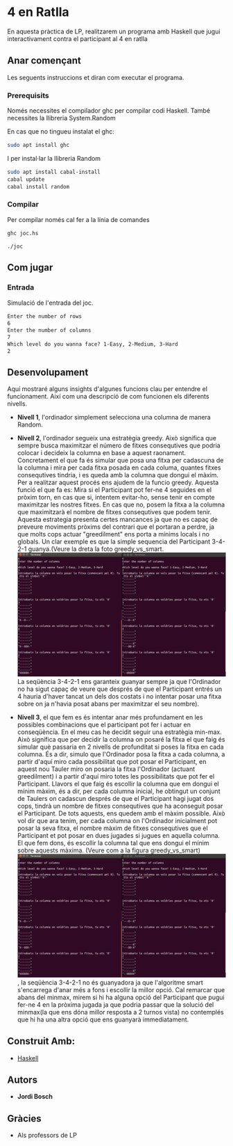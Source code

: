 # 4 en Ratlla

En aquesta pràctica de LP, realitzarem un programa amb Haskell que jugui interactivament contra el participant al 4 en ratlla

## Anar començant

Les seguents instruccions et diran com executar el programa.

### Prerequisits

Només necessites el compilador ghc per compilar codi Haskell. També necessites la llibreria System.Random

En cas que no tingueu instalat el ghc:

```bash
sudo apt install ghc
```
I per instal·lar la llibreria Random

```bash
sudo apt install cabal-install
cabal update
cabal install random
```

### Compilar

Per compilar només cal fer a la línia de comandes

```
ghc joc.hs
```

```
./joc
```

## Com jugar


### Entrada

Simulació de l'entrada del joc.

```
Enter the number of rows
6
Enter the number of columns
7
Which level do you wanna face? 1-Easy, 2-Medium, 3-Hard
2
```

## Desenvolupament

Aquí mostraré alguns insights d'algunes funcions clau per entendre el funcionament. Així com una descripció de com funcionen els diferents nivells.
-  **Nivell 1**, l'ordinador simplement selecciona una columna de manera Random.


* **Nivell 2**, l'ordinador segueix una estratègia greedy. Això significa que sempre busca maximitzar el número de fitxes consequtives que podria colocar i decideix la columna en base a aquest raonament.
Concretament el que fa és simular que posa una fitxa per cadascuna de la columna i mira per cada fitxa posada en cada columa, quantes fitxes consequtives tindria, i es queda amb la columna que dongui el màxim.
Per a realitzar aquest procés ens ajudem de la funcio greedy. Aquesta funció el que fa es:
Mira si el Participant pot fer-ne 4 seguides en el pròxim torn, en cas que si, intentem evitar-ho, sense tenir en compte maximitzar les nostres fitxes. En cas que no, posem la fitxa a la columna que maximitzarà el nombre de fitxes consequtives que podem tenir.
Aquesta estrategia presenta certes mancances ja que no es capaç de preveure moviments pròxims del contrari que el portaran a perdre, ja que molts cops actuar "greedilment" ens porta a mínims locals i no globals. Un clar
exemple es que la simple sequencia del Participant 3-4-2-1 guanya.(Veure la dreta la foto greedy_vs_smart. ![Comparativa dels Algoritmes](greedy_vs_smart.png)
 La seqüència 3-4-2-1 ens garanteix guanyar sempre ja que l'Ordinador no ha sigut capaç de veure que després de que el Participant entrés un 4 hauria d'haver tancat un dels dos costats i no intentar posar una fitxa sobre on ja n'havia posat abans per maximitzar el seu nombre).

* **Nivell 3**, el que fem es és intentar anar més profundament en les possibles combinacions que el participant pot fer i actuar en conseqüència. En el meu cas he decidit seguir una estratègia min-max. Això significa que per decidir la columna on posaré la fitxa el que faig és simular què passaria en 2 nivells de profunditat si poses la fitxa en cada columna.
És a dir, simulo que l'Ordinador posa la fitxa a cada columna, a partir d'aquí miro cada possibilitat que pot posar el Participant, en aquest nou Tauler miro on posaria la fitxa l'Ordinador (actuant greedilment) i a partir d'aquí miro totes les possibilitats que pot fer el Participant.
Llavors el que faig és escollir la columna que em dongui el mínim màxim, és a dir, per cada columna inicial, he obtingut un conjunt de Taulers on cadascun després de que el Participant hagi jugat dos cops, tindrà un nombre de fitxes consequtives que ha aconseguit posar el Participant. De tots aquests, ens quedem amb el màxim possible. Això vol dir que ara tenim, per cada columna on l'Ordinador inicialment pot posar la seva fitxa, el nombre màxim de fitxes consequtives que el Participant et pot posar en dues jugades si jugues en aquella columna. El que fem dons, és escollir la columna tal que ens dongui el mínim sobre aquests màxima. (Veure com a la figura greedy_vs_smart) ![Comparativa dels algoritmes](greedy_vs_smart.png)
, la seqüència 3-4-2-1 no és guanyadora ja que l'algoritme smart s'encarrega d'anar més a fons i escollir la millor opció.
Cal remarcar que abans del minmax, mirem si hi ha alguna opció del Participant que pugui fer-ne 4 en la pròxima jugada ja que podria passar que la solució del minmax(la que ens dóna millor resposta a 2 turnos vista) no contemplés que hi ha una altra opció que ens guanyarà immediatament.


## Construit Amb:

* [Haskell](https://www.haskell.org/)

## Autors

* **Jordi Bosch**

## Gràcies

* Als professors de LP